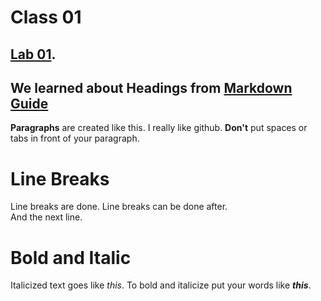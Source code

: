 # Class 01

## [Lab 01](Reading-Notes/Class01/Lab01).

## We learned about Headings from [Markdown Guide](https://www.markdownguide.org/basic-syntax/)

**Paragraphs** are created like this. 
I really like github.
**Don't** put spaces or tabs in front of your paragraph.
# Line Breaks

Line breaks are done.
Line breaks can be done after.<br>
And the next line.

# Bold and Italic
Italicized text goes like *this*.
To bold and italicize put your words like ***this***.


